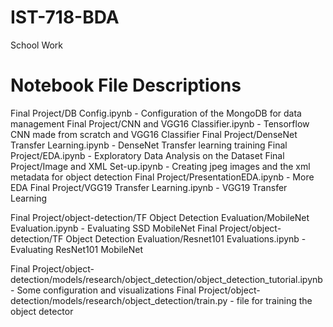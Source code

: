 # IST-718-BDA
School Work

# Notebook File Descriptions
Final Project/DB Config.ipynb - Configuration of the MongoDB for data management
Final Project/CNN and VGG16 Classifier.ipynb - Tensorflow CNN made from scratch and VGG16 Classifier
Final Project/DenseNet Transfer Learning.ipynb - DenseNet Transfer learning training
Final Project/EDA.ipynb - Exploratory Data Analysis on the Dataset
Final Project/Image and XML Set-up.ipynb - Creating jpeg images and the xml metadata for object detection
Final Project/PresentationEDA.ipynb - More EDA
Final Project/VGG19 Transfer Learning.ipynb - VGG19 Transfer Learning


Final Project/object-detection/TF Object Detection Evaluation/MobileNet Evaluation.ipynb - Evaluating SSD MobileNet
Final Project/object-detection/TF Object Detection Evaluation/Resnet101 Evaluations.ipynb - Evaluating ResNet101 MobileNet

Final Project/object-detection/models/research/object_detection/object_detection_tutorial.ipynb - Some configuration and visualizations
Final Project/object-detection/models/research/object_detection/train.py - file for training the object detector

